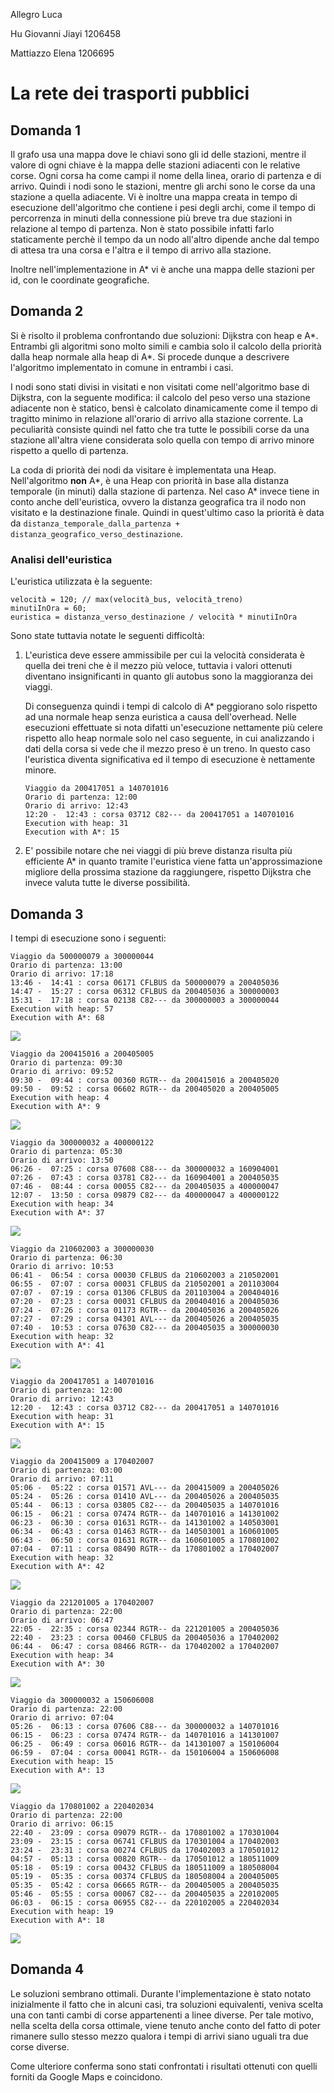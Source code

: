 Allegro Luca

Hu Giovanni Jiayi 1206458

Mattiazzo Elena 1206695

# La rete dei trasporti pubblici

## Domanda 1

Il grafo usa una mappa dove le chiavi sono gli id delle stazioni, mentre il valore di ogni chiave è la mappa delle stazioni adiacenti con le relative corse. Ogni corsa ha come campi il nome della linea, orario di partenza e di arrivo.
Quindi i nodi sono le stazioni, mentre gli archi sono le corse da una stazione a quella adiacente.
Vi è inoltre una mappa creata in tempo di esecuzione dell'algoritmo che contiene i pesi degli archi, come il tempo di percorrenza in minuti della connessione più breve tra due stazioni in relazione al tempo di partenza. Non è stato possibile infatti farlo staticamente perchè il tempo da un nodo all'altro dipende anche dal tempo di attesa tra una corsa e l'altra e il tempo di arrivo alla stazione.

Inoltre nell'implementazione in A* vi è anche una mappa delle stazioni per id, con le coordinate geografiche.

## Domanda 2

Si è risolto il problema confrontando due soluzioni: Dijkstra con heap e A*. Entrambi gli algoritmi sono molto simili e cambia solo il calcolo della priorità dalla heap normale alla heap di A*. Si procede dunque a descrivere l'algoritmo implementato in comune in entrambi i casi.

I nodi sono stati divisi in visitati e non visitati come nell'algoritmo base di Dijkstra, con la seguente modifica: il calcolo del peso verso una stazione adiacente non è statico, bensì è calcolato dinamicamente come il tempo di tragitto minimo in relazione all'orario di arrivo alla stazione corrente. La peculiarità consiste quindi nel fatto che tra tutte le possibili corse da una stazione all'altra viene considerata solo quella con tempo di arrivo minore rispetto a quello di partenza.

La coda di priorità dei nodi da visitare è implementata una Heap. Nell'algoritmo **non** A*, è una Heap con priorità in base alla distanza temporale (in minuti) dalla stazione di partenza. Nel caso A* invece tiene in conto anche dell'euristica, ovvero la distanza geografica tra il nodo non visitato e la destinazione finale. Quindi in quest'ultimo caso la priorità è data da `distanza_temporale_dalla_partenza + distanza_geografico_verso_destinazione`.

### Analisi dell'euristica

L'euristica utilizzata è la seguente:

```
velocità = 120; // max(velocità_bus, velocità_treno)
minutiInOra = 60;
euristica = distanza_verso_destinazione / velocità * minutiInOra
```

Sono state tuttavia notate le seguenti difficoltà:

1. L'euristica deve essere ammissibile per cui la velocità considerata è quella dei treni che è il mezzo più veloce, tuttavia i valori ottenuti diventano insignificanti in quanto gli autobus sono la maggioranza dei viaggi. 

    Di conseguenza quindi i tempi di calcolo di A* peggiorano solo rispetto ad una normale heap senza euristica a causa dell'overhead. Nelle esecuzioni effettuate si nota difatti un'esecuzione nettamente più celere rispetto allo heap normale solo nel caso seguente, in cui analizzando i dati della corsa si vede che il mezzo preso è un treno. In questo caso l'euristica diventa significativa ed il tempo di esecuzione è nettamente minore.

    ```
    Viaggio da 200417051 a 140701016
    Orario di partenza: 12:00
    Orario di arrivo: 12:43
    12:20 -  12:43 : corsa 03712 C82--- da 200417051 a 140701016
    Execution with heap: 31
    Execution with A*: 15
    ```
2. E' possibile notare che nei viaggi di più breve distanza risulta più efficiente A* in quanto tramite l'euristica viene fatta un'approssimazione migliore della prossima stazione da raggiungere, rispetto  Dijkstra che invece valuta tutte le diverse possibilità.

## Domanda 3

I tempi di esecuzione sono i seguenti:


```
Viaggio da 500000079 a 300000044
Orario di partenza: 13:00
Orario di arrivo: 17:18
13:46 -  14:41 : corsa 06171 CFLBUS da 500000079 a 200405036
14:47 -  15:27 : corsa 06312 CFLBUS da 200405036 a 300000003
15:31 -  17:18 : corsa 02138 C82--- da 300000003 a 300000044
Execution with heap: 57
Execution with A*: 68
```
![](500000079_300000044.jpeg)
```
Viaggio da 200415016 a 200405005
Orario di partenza: 09:30
Orario di arrivo: 09:52
09:30 -  09:44 : corsa 00360 RGTR-- da 200415016 a 200405020
09:50 -  09:52 : corsa 06602 RGTR-- da 200405020 a 200405005
Execution with heap: 4
Execution with A*: 9
```
![](200415016_200405005.jpeg)
```
Viaggio da 300000032 a 400000122
Orario di partenza: 05:30
Orario di arrivo: 13:50
06:26 -  07:25 : corsa 07608 C88--- da 300000032 a 160904001
07:26 -  07:43 : corsa 03781 C82--- da 160904001 a 200405035
07:46 -  08:44 : corsa 00055 C82--- da 200405035 a 400000047
12:07 -  13:50 : corsa 09879 C82--- da 400000047 a 400000122
Execution with heap: 34
Execution with A*: 37
```
![](300000032_400000122.jpeg)
```
Viaggio da 210602003 a 300000030
Orario di partenza: 06:30
Orario di arrivo: 10:53
06:41 -  06:54 : corsa 00030 CFLBUS da 210602003 a 210502001
06:55 -  07:07 : corsa 00031 CFLBUS da 210502001 a 201103004
07:07 -  07:19 : corsa 01306 CFLBUS da 201103004 a 200404016
07:20 -  07:23 : corsa 00031 CFLBUS da 200404016 a 200405036
07:24 -  07:26 : corsa 01173 RGTR-- da 200405036 a 200405026
07:27 -  07:29 : corsa 04301 AVL--- da 200405026 a 200405035
07:40 -  10:53 : corsa 07630 C82--- da 200405035 a 300000030
Execution with heap: 32
Execution with A*: 41
```
![](210602003_300000030.jpeg)
```
Viaggio da 200417051 a 140701016
Orario di partenza: 12:00
Orario di arrivo: 12:43
12:20 -  12:43 : corsa 03712 C82--- da 200417051 a 140701016
Execution with heap: 31
Execution with A*: 15
```
![](200417051_140701016.jpeg)
```
Viaggio da 200415009 a 170402007
Orario di partenza: 03:00
Orario di arrivo: 07:11
05:06 -  05:22 : corsa 01571 AVL--- da 200415009 a 200405026
05:24 -  05:26 : corsa 01410 AVL--- da 200405026 a 200405035
05:44 -  06:13 : corsa 03805 C82--- da 200405035 a 140701016
06:15 -  06:21 : corsa 07474 RGTR-- da 140701016 a 141301002
06:23 -  06:30 : corsa 01631 RGTR-- da 141301002 a 140503001
06:34 -  06:43 : corsa 01463 RGTR-- da 140503001 a 160601005
06:43 -  06:50 : corsa 01631 RGTR-- da 160601005 a 170801002
07:04 -  07:11 : corsa 08490 RGTR-- da 170801002 a 170402007
Execution with heap: 32
Execution with A*: 42
```
![](200415009_170402007.jpeg)
```
Viaggio da 221201005 a 170402007
Orario di partenza: 22:00
Orario di arrivo: 06:47
22:05 -  22:35 : corsa 02344 RGTR-- da 221201005 a 200405036
22:40 -  23:23 : corsa 00460 CFLBUS da 200405036 a 170402002
06:44 -  06:47 : corsa 08466 RGTR-- da 170402002 a 170402007
Execution with heap: 34
Execution with A*: 30
```
![](221201005_170402007.jpeg)
```
Viaggio da 300000032 a 150606008
Orario di partenza: 22:00
Orario di arrivo: 07:04
05:26 -  06:13 : corsa 07606 C88--- da 300000032 a 140701016
06:15 -  06:23 : corsa 07474 RGTR-- da 140701016 a 141301007
06:25 -  06:49 : corsa 06016 RGTR-- da 141301007 a 150106004
06:59 -  07:04 : corsa 00041 RGTR-- da 150106004 a 150606008
Execution with heap: 15
Execution with A*: 13
```
![](300000032_150606008.jpeg)
```
Viaggio da 170801002 a 220402034
Orario di partenza: 22:00
Orario di arrivo: 06:15
22:40 -  23:09 : corsa 09079 RGTR-- da 170801002 a 170301004
23:09 -  23:15 : corsa 06741 CFLBUS da 170301004 a 170402003
23:24 -  23:31 : corsa 00274 CFLBUS da 170402003 a 170501012
04:57 -  05:13 : corsa 00820 RGTR-- da 170501012 a 180511009
05:18 -  05:19 : corsa 00432 CFLBUS da 180511009 a 180508004
05:19 -  05:35 : corsa 00374 CFLBUS da 180508004 a 200405005
05:35 -  05:42 : corsa 06665 RGTR-- da 200405005 a 200405035
05:46 -  05:55 : corsa 00067 C82--- da 200405035 a 220102005
06:03 -  06:15 : corsa 06955 C82--- da 220102005 a 220402034
Execution with heap: 19
Execution with A*: 18
```
![](170801002_220402034.jpeg)
## Domanda 4

Le soluzioni sembrano ottimali. Durante l'implementazione è stato notato inizialmente il fatto che in alcuni casi, tra soluzioni equivalenti, veniva scelta una con tanti cambi di corse appartenenti a linee diverse. Per tale motivo, nella scelta della corsa ottimale, viene tenuto anche conto del fatto di poter rimanere sullo stesso mezzo qualora i tempi di arrivi siano uguali tra due corse diverse. 

Come ulteriore conferma sono stati confrontati i risultati ottenuti con quelli forniti da Google Maps e coincidono.
